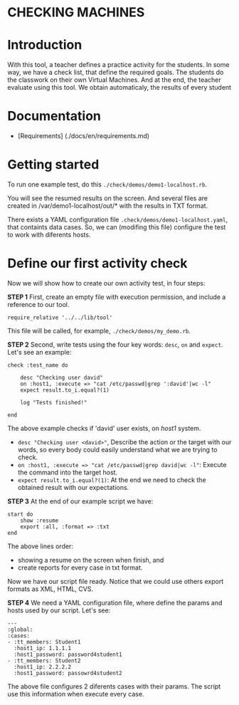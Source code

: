 CHECKING MACHINES
=================

**Introduction**
================

With this tool, a teacher defines a practice activity for the students.
In some way, we have a check list, that define the required goals. 
The students do the classwork on their own Virtual Machines. 
And at the end, the teacher evaluate using this tool.
We obtain automaticaly, the results of every student

**Documentation**
================
* [Requirements] (./docs/en/requirements.md)


**Getting started**
===================
To run one example test, do this `./check/demos/demo1-localhost.rb`.

You will see the resumed results on the screen.
And several files are created in /var/demo1-localhost/out/* with the results 
in TXT format.

There exists a YAML configuration file `.check/demos/demo1-localhost.yaml`, 
that containts data cases. So, we can (modifing this file) configure the 
test to work with diferents hosts.

**Define our first activity check**
===================================
Now we will show how to create our own activity test, in four steps:

**STEP 1**
First, create an empty file with execution permission, and include a 
reference to our tool.

    require_relative '../../lib/tool'

This file will be called, for example, `./check/demos/my_demo.rb`.

**STEP 2**
Second, write tests using the four key words: `desc`, `on` and `expect`.
Let's see an example:

```
check :test_name do

	desc "Checking user david"
	on :host1, :execute => "cat /etc/passwd|grep ':david'|wc -l"
	expect result.to_i.equal?(1)

	log "Tests finished!"
	
end
```

The above example checks if 'david' user exists, on *host1* system.

* `desc "Checking user <david>"`, Describe the action or the target 
with our words, so every body could easily understand what we are trying
to check.
* `on :host1, :execute => "cat /etc/passwd|grep david|wc -l"`: Execute the command 
into the target host.
* `expect result.to_i.equal?(1)`: At the end we need to check the obtained 
result with our expectations.

**STEP 3**
At the end of our example script we have:
```
start do
	show :resume
	export :all, :format => :txt
end
```
The above lines order:
* showing a resume on the screen when finish, and 
* create reports for every case in txt format.

Now we have our script file ready. Notice that we could use others export 
formats as XML, HTML, CVS.

**STEP 4**
We need a YAML configuration file, where define the params and hosts used
by our script. Let's see:

```
---
:global:
:cases:
- :tt_members: Student1
  :host1_ip: 1.1.1.1
  :host1_password: password4student1
- :tt_members: Student2
  :host1_ip: 2.2.2.2
  :host1_password: passowrd4student2
```
The above file configures 2 diferents cases with their params. The script
use this information when execute every case.

